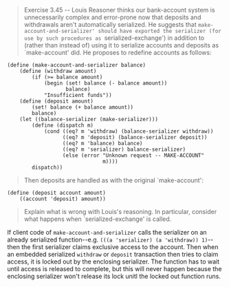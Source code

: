 
> Exercise 3.45 -- Louis Reasoner thinks our bank-account system is
> unnecessarily complex and error-prone now that deposits and
> withdrawals aren't automatically serialized.  He suggests that
> `make-account-and-serializer' should have exported the serializer
> (for use by such procedures as `serialized-exchange') in addition to
> (rather than instead of) using it to serialize accounts and deposits
> as `make-account' did.  He proposes to redefine accounts as follows:

```{racket}
(define (make-account-and-serializer balance)
    (define (withdraw amount)
        (if (>= balance amount)
            (begin (set! balance (- balance amount))
                   balance)
            "Insufficient funds"))
    (define (deposit amount)
        (set! balance (+ balance amount))
        balance)
    (let ((balance-serializer (make-serializer)))
        (define (dispatch m)
            (cond ((eq? m 'withdraw) (balance-serializer withdraw))
                  ((eq? m 'deposit) (balance-serializer deposit))
                  ((eq? m 'balance) balance)
                  ((eq? m 'serializer) balance-serializer)
                  (else (error "Unknown request -- MAKE-ACCOUNT"
                               m))))
        dispatch))
```

> Then deposits are handled as with the original `make-account':

```{racket}
(define (deposit account amount)
    ((account 'deposit) amount))
```

> Explain what is wrong with Louis's reasoning.  In particular,
> consider what happens when `serialized-exchange' is called.

If client code of `make-account-and-serializer` calls the serializer
on an already serialized function--e.g. `(((a 'serializer) (a
'withdraw)) 1)`--then the first serializer claims exclusive access to
the account. Then when an embedded serialized `withdraw` or `deposit`
transaction then tries to claim access, it is locked out by the
enclosing serializer. The function has to wait until access is
released to complete, but this will never happen because the enclosing
serializer won't release its lock unitl the locked out function runs.
